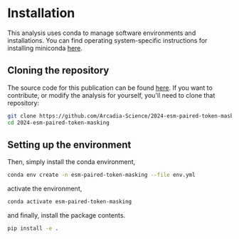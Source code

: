 # Installation

This analysis uses conda to manage software environments and installations. You can find operating system-specific instructions for installing miniconda [here](https://docs.conda.io/projects/miniconda/en/latest/).

## Cloning the repository

The source code for this publication can be found [here](https://github.com/Arcadia-Science/2024-esm-paired-token-masking). If you want to contribute, or modify the analysis for yourself, you'll need to clone that repository:

```bash
git clone https://github.com/Arcadia-Science/2024-esm-paired-token-masking.git
cd 2024-esm-paired-token-masking
```

## Setting up the environment

Then, simply install the conda environment,

```bash
conda env create -n esm-paired-token-masking --file env.yml
```

activate the environment,

```bash
conda activate esm-paired-token-masking
```

and finally, install the package contents.

```bash
pip install -e .
```
